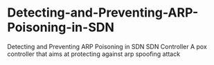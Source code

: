 # Detecting-and-Preventing-ARP-Poisoning-in-SDN
Detecting and Preventing ARP Poisoning in SDN
SDN Controller
A pox controller that aims at protecting against arp spoofing attack
